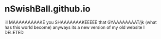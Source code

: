 # nSwishBall.github.io
ill MAAAAAAAAAKE you SHAAAAAAAKEEEEE that GYAAAAAAAAT/jk (what has this world become)
anyways its a new version of my old website I DELETED
